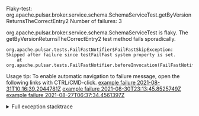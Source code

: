         
Flaky-test: org.apache.pulsar.broker.service.schema.SchemaServiceTest.getByVersionReturnsTheCorrectEntry2
Number of failures: 3

org.apache.pulsar.broker.service.schema.SchemaServiceTest is flaky. The getByVersionReturnsTheCorrectEntry2 test method fails sporadically.

```
org.apache.pulsar.tests.FailFastNotifier$FailFastSkipException: Skipped after failure since testFailFast system property is set.
	at org.apache.pulsar.tests.FailFastNotifier.beforeInvocation(FailFastNotifier.java:88)

```

Usage tip: To enable automatic navigation to failure message, open the following links with CTRL/CMD-click.
[example failure 2021-08-31T10:16:39.2044781Z](https://github.com/apache/pulsar/runs/3471501156?check_suite_focus=true#step:10:1423)
[example failure 2021-08-30T23:13:45.8525749Z](https://github.com/apache/pulsar/runs/3467152431?check_suite_focus=true#step:9:683)
[example failure 2021-08-27T06:37:34.4561397Z](https://github.com/apache/pulsar/runs/3440411059?check_suite_focus=true#step:9:2605)


<details>
<summary>Full exception stacktrace</summary>
<code><pre>
org.apache.pulsar.tests.FailFastNotifier$FailFastSkipException: Skipped after failure since testFailFast system property is set.
	at org.apache.pulsar.tests.FailFastNotifier.beforeInvocation(FailFastNotifier.java:88)

</pre></code>
</details>

